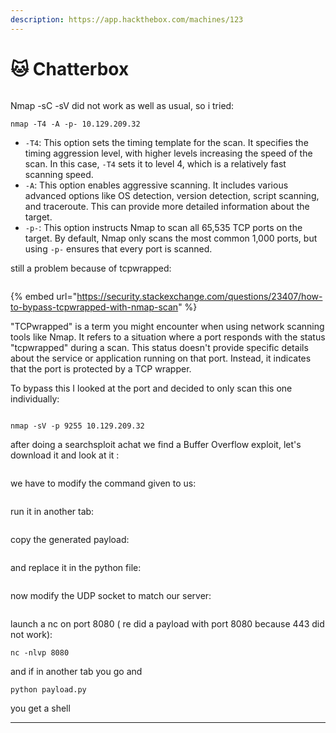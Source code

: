 ```yaml
---
description: https://app.hackthebox.com/machines/123
---
```


# 🐱 Chatterbox

<figure><img src="../../../.gitbook/assets/image (40).png" alt=""><figcaption></figcaption></figure>

Nmap -sC -sV did not work as well as usual, so i tried:&#x20;

```
nmap -T4 -A -p- 10.129.209.32
```

* `-T4`: This option sets the timing template for the scan. It specifies the timing aggression level, with higher levels increasing the speed of the scan. In this case, `-T4` sets it to level 4, which is a relatively fast scanning speed.
* `-A`: This option enables aggressive scanning. It includes various advanced options like OS detection, version detection, script scanning, and traceroute. This can provide more detailed information about the target.
* `-p-`: This option instructs Nmap to scan all 65,535 TCP ports on the target. By default, Nmap only scans the most common 1,000 ports, but using `-p-` ensures that every port is scanned.

still a problem because of tcpwrapped:

<figure><img src="../../../.gitbook/assets/image (41).png" alt=""><figcaption></figcaption></figure>

{% embed url="https://security.stackexchange.com/questions/23407/how-to-bypass-tcpwrapped-with-nmap-scan" %}

"TCPwrapped" is a term you might encounter when using network scanning tools like Nmap. It refers to a situation where a port responds with the status "tcpwrapped" during a scan. This status doesn't provide specific details about the service or application running on that port. Instead, it indicates that the port is protected by a TCP wrapper.

To bypass this I looked at the port and decided to only scan this one individually:

<figure><img src="../../../.gitbook/assets/image (42).png" alt=""><figcaption></figcaption></figure>

```
nmap -sV -p 9255 10.129.209.32
```

after doing a searchsploit achat we find a Buffer Overflow exploit, let's download it and look at it :

<figure><img src="../../../.gitbook/assets/image (43).png" alt=""><figcaption></figcaption></figure>

we have to modify the command given to us:

<figure><img src="../../../.gitbook/assets/image (44).png" alt=""><figcaption></figcaption></figure>

run it in another tab:

<figure><img src="../../../.gitbook/assets/image (45).png" alt=""><figcaption></figcaption></figure>

copy the generated payload:

<figure><img src="../../../.gitbook/assets/image (46).png" alt=""><figcaption></figcaption></figure>

and replace it in the python file:

<figure><img src="../../../.gitbook/assets/image (47).png" alt=""><figcaption></figcaption></figure>

now modify the UDP socket to match our server:

<figure><img src="../../../.gitbook/assets/image (48).png" alt=""><figcaption></figcaption></figure>

launch a nc on port 8080 ( re did a payload with port 8080 because 443 did not work):

```
nc -nlvp 8080
```

and if in another tab you go and&#x20;

```
python payload.py
```

you get a shell

***

